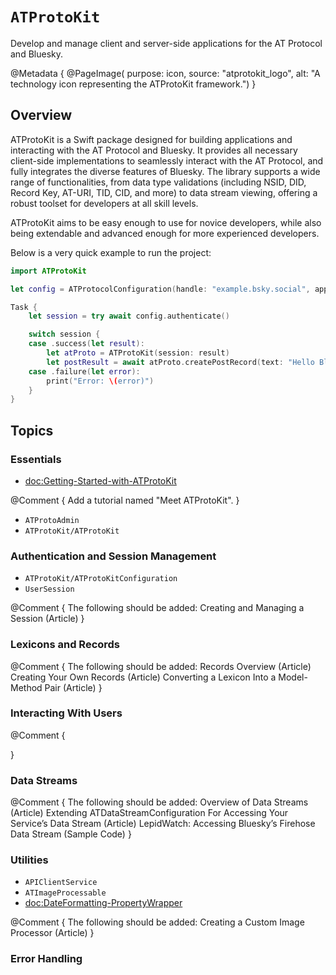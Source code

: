 # ``ATProtoKit``

Develop and manage client and server-side applications for the AT Protocol and Bluesky.

@Metadata {
    @PageImage(
        purpose: icon, 
        source: "atprotokit_logo", 
        alt: "A technology icon representing the ATProtoKit framework.")
}

## Overview

ATProtoKit is a Swift package designed for building applications and interacting with the AT Protocol and Bluesky. It provides all necessary client-side implementations to seamlessly interact with the AT Protocol, and fully integrates the diverse features of Bluesky. The library supports a wide range of functionalities, from data type validations (including NSID, DID, Record Key, AT-URI, TID, CID, and more) to data stream viewing, offering a robust toolset for developers at all skill levels.

ATProtoKit aims to be easy enough to use for novice developers, while also being extendable and advanced enough for more experienced developers.

Below is a very quick example to run the project:
```swift
import ATProtoKit

let config = ATProtocolConfiguration(handle: "example.bsky.social", appPassword: "app-password")

Task {
    let session = try await config.authenticate()

    switch session {
    case .success(let result):
        let atProto = ATProtoKit(session: result)
        let postResult = await atProto.createPostRecord(text: "Hello Bluesky!")
    case .failure(let error):
        print("Error: \(error)")
    }
}
```

## Topics

### Essentials

- <doc:Getting-Started-with-ATProtoKit>

@Comment {
    Add a tutorial named "Meet ATProtoKit".
}

- ``ATProtoAdmin``
- ``ATProtoKit/ATProtoKit``

### Authentication and Session Management

- ``ATProtoKit/ATProtoKitConfiguration``
- ``UserSession``
 
 @Comment {
     The following should be added:
        Creating and Managing a Session (Article)
 }
 
### Lexicons and Records

@Comment {
    The following should be added:
        Records Overview (Article)
        Creating Your Own Records (Article)
        Converting a Lexicon Into a Model-Method Pair (Article)
}

### Interacting With Users

@Comment {
    
}

### Data Streams

@Comment {
    The following should be added:
        Overview of Data Streams (Article)
        Extending ATDataStreamConfiguration For Accessing Your Service’s Data Stream (Article)
        LepidWatch: Accessing Bluesky’s Firehose Data Stream (Sample Code)
}

### Utilities
- ``APIClientService``
- ``ATImageProcessable``
- <doc:DateFormatting-PropertyWrapper>

@Comment {
    The following should be added:
        Creating a Custom Image Processor (Article)
}

### Error Handling
